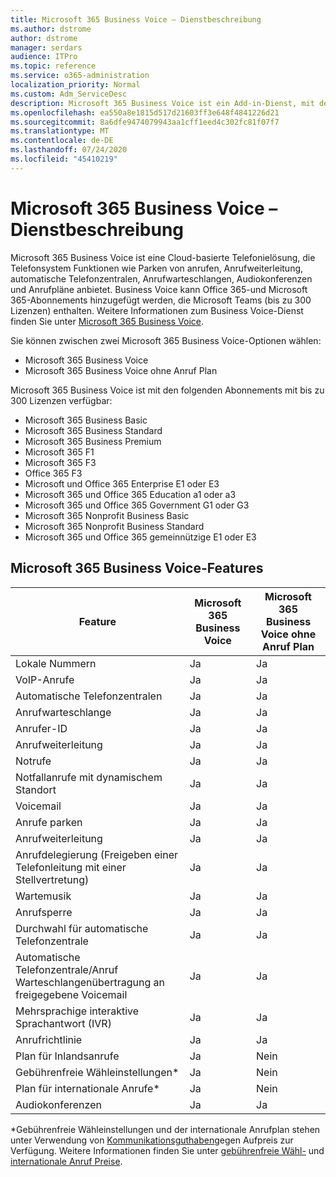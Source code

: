 ```yaml
---
title: Microsoft 365 Business Voice – Dienstbeschreibung
ms.author: dstrome
author: dstrome
manager: serdars
audience: ITPro
ms.topic: reference
ms.service: o365-administration
localization_priority: Normal
ms.custom: Adm_ServiceDesc
description: Microsoft 365 Business Voice ist ein Add-in-Dienst, mit dem Sie Microsoft Teams für Telefonanrufe verwenden können. Dies kombiniert Telefonsystem, Plan für Inlandsanrufe, SMS und Audiokonferenzen.
ms.openlocfilehash: ea550a8e1815d517d21603ff3e648f4841226d21
ms.sourcegitcommit: 8a6dfe9474079943aa1cff1eed4c302fc81f07f7
ms.translationtype: MT
ms.contentlocale: de-DE
ms.lasthandoff: 07/24/2020
ms.locfileid: "45410219"
---
```

# <a name="microsoft-365-business-voice-service-description"></a>Microsoft 365 Business Voice – Dienstbeschreibung

Microsoft 365 Business Voice ist eine Cloud-basierte Telefonielösung, die Telefonsystem Funktionen wie Parken von anrufen, Anrufweiterleitung, automatische Telefonzentralen, Anrufwarteschlangen, Audiokonferenzen und Anrufpläne anbietet. Business Voice kann Office 365-und Microsoft 365-Abonnements hinzugefügt werden, die Microsoft Teams (bis zu 300 Lizenzen) enthalten. Weitere Informationen zum Business Voice-Dienst finden Sie unter [Microsoft 365 Business Voice](https://docs.microsoft.com/MicrosoftTeams/business-voice/whats-business-voice).

Sie können zwischen zwei Microsoft 365 Business Voice-Optionen wählen:

- Microsoft 365 Business Voice
- Microsoft 365 Business Voice ohne Anruf Plan

Microsoft 365 Business Voice ist mit den folgenden Abonnements mit bis zu 300 Lizenzen verfügbar:

- Microsoft 365 Business Basic
- Microsoft 365 Business Standard
- Microsoft 365 Business Premium
- Microsoft 365 F1
- Microsoft 365 F3
- Office 365 F3
- Microsoft und Office 365 Enterprise E1 oder E3
- Microsoft 365 und Office 365 Education a1 oder a3
- Microsoft 365 und Office 365 Government G1 oder G3
- Microsoft 365 Nonprofit Business Basic
- Microsoft 365 Nonprofit Business Standard
- Microsoft 365 und Office 365 gemeinnützige E1 oder E3

## <a name="microsoft-365-business-voice-features"></a>Microsoft 365 Business Voice-Features

| **Feature**                                            | **Microsoft 365 Business Voice** | **Microsoft 365 Business Voice ohne Anruf Plan** |
|--------------------------------------------------------|----------------------------------|-------------------------------------------------------|
| Lokale Nummern                                          | Ja                              | Ja                                                   |
| VoIP-Anrufe                                           | Ja                              | Ja                                                   |
| Automatische Telefonzentralen                                        | Ja                              | Ja                                                   |
| Anrufwarteschlange                                             | Ja                              | Ja                                                   |
| Anrufer-ID                                              | Ja                              | Ja                                                   |
| Anrufweiterleitung                                           | Ja                              | Ja                                                   |
| Notrufe                                      | Ja                              | Ja                                                   |
| Notfallanrufe mit dynamischem Standort                | Ja                              | Ja                                                   |
| Voicemail                                             | Ja                              | Ja                                                   |
| Anrufe parken                                              | Ja                              | Ja                                                   |
| Anrufweiterleitung                                        | Ja                              | Ja                                                   |
| Anrufdelegierung (Freigeben einer Telefonleitung mit einer Stellvertretung)   | Ja                              | Ja                                                   |
| Wartemusik                                          | Ja                              | Ja                                                   |
| Anrufsperre                                             | Ja                              | Ja                                                   |
| Durchwahl für automatische Telefonzentrale                       | Ja                              | Ja                                                   |
| Automatische Telefonzentrale/Anruf Warteschlangenübertragung an freigegebene Voicemail | Ja                              | Ja                                                   |
| Mehrsprachige interaktive Sprachantwort (IVR)          | Ja                              | Ja                                                   |
| Anrufrichtlinie                                         | Ja                              | Ja                                                   |
| Plan für Inlandsanrufe                                  | Ja                              | Nein                                                    |
| Gebührenfreie Wähleinstellungen\*                                    | Ja                              | Nein                                                    |
| Plan für internationale Anrufe\*                           | Ja                              | Nein                                                    |
| Audiokonferenzen                                     | Ja                              | Ja                                                   |
 
\*Gebührenfreie Wähleinstellungen und der internationale Anrufplan stehen unter Verwendung von [Kommunikationsguthaben](https://docs.microsoft.com/microsoftteams/what-are-communications-credits)gegen Aufpreis zur Verfügung. Weitere Informationen finden Sie unter [gebührenfreie Wähl-](https://docs.microsoft.com/microsoftteams/toll-free-dialing-limitations-and-restrictions) und [internationale Anruf Preise](https://www.microsoft.com/microsoft-365/microsoft-teams/voice-calling?rtc=1#ow-download-rates).
